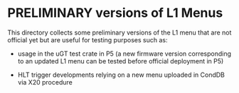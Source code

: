 # PRELIMINARY versions of L1 Menus

This directory collects some preliminary versions of the L1 menu that are not official yet but are useful for testing purposes such as:

* usage in the uGT test crate in P5 (a new firmware version corresponding to an updated L1 menu can be tested before official deployment in P5)

* HLT trigger developments relying on a new menu uploaded in CondDB via X20 procedure

